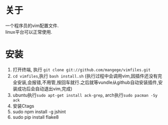 关于
===
一个程序员的vim配置文件.  
linux平台可以正常使用.

安装
===
1. 打开终端, 执行 `git clone git://github.com/mangege/vimfiles.git`
2. `cd vimfiles`,执行 `bash install.sh` (执行过程中会调用vim,因插件还没有完全安装,会报错,不用管,按回车就行.之后就等vundle从github自动安装插件,安装成功后会自动退出vim,完成)
3. ubuntu执行`sudo apt-get install ack-grep`, arch执行`sudo pacman -Sy ack`
4. 安装Ctags
5. sudo npm install -g jshint
6. sudo pip install flake8
